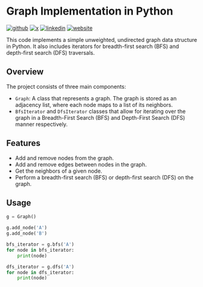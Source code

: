 # Graph Implementation in Python

[![github](https://img.shields.io/badge/GitHub-purbancz-181717.svg?style=flat&logo=github)](https://github.com/purbancz)
[![x](https://img.shields.io/badge/Twitter-@purbancz-00aced.svg?style=flat&logo=x)](https://twitter.com/purbancz)
[![linkedin](https://img.shields.io/badge/LinkedIn-Piotr_Urbańczyk-00aced.svg?style=flat&logo=linkedin)](https://www.linkedin.com/in/piotr-urba%C5%84czyk-9943ab17a/)
[![website](https://img.shields.io/badge/Website-Piotr_Urbańczyk-5087B2.svg?style=flat&logo=data:image/svg%2bxml;base64,PHN2ZyB4bWxucz0iaHR0cDovL3d3dy53My5vcmcvMjAwMC9zdmciIHg9IjBweCIgeT0iMHB4IiB3aWR0aD0iMTAwIiBoZWlnaHQ9IjEwMCIgdmlld0JveD0iMCAwIDI0IDI0Ij4KICAgIDxwYXRoIGQ9Ik0gMTIgMi4wOTk2MDk0IEwgMSAxMiBMIDQgMTIgTCA0IDIxIEwgMTAgMjEgTCAxMCAxNCBMIDE0IDE0IEwgMTQgMjEgTCAyMCAyMSBMIDIwIDEyIEwgMjMgMTIgTCAxMiAyLjA5OTYwOTQgeiIgZmlsbD0iI2ZmZiI+PC9wYXRoPgo8L3N2Zz4=)](https://www.copernicuscenter.edu.pl/en/person/urbanczyk-piotr-2/)

This code implements a simple unweighted, undirected graph data structure in Python. It also includes iterators for breadth-first search (BFS) and depth-first search (DFS) traversals.

## Overview
The project consists of three main components:
-  `Graph`: A class that represents a graph. The graph is stored as an adjacency list, where each node maps to a list of its neighbors.
-  `BfsIterator` and `DfsIterator` classes that allow for iterating over the graph in a Breadth-First Search (BFS) and Depth-First Search (DFS) manner respectively.

## Features
- Add and remove nodes from the graph.
- Add and remove edges between nodes in the graph.
- Get the neighbors of a given node.
- Perform a breadth-first search (BFS) or depth-first search (DFS) on the graph.

## Usage  
```python
g = Graph()

g.add_node('A')
g.add_node('B')

bfs_iterator = g.bfs('A')
for node in bfs_iterator:
	print(node)

dfs_iterator = g.dfs('A')
for node in dfs_iterator:
	print(node)
```
